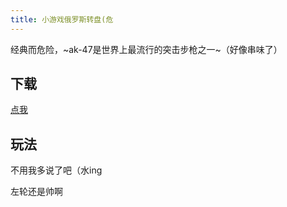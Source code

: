```yaml
---
title: 小游戏俄罗斯转盘(危
---
```


经典而危险，~ak-47是世界上最流行的突击步枪之一~（好像串味了）

## 下载

<a href="russiansetup.exe" download="russiansetup.exe">点我</a>

## 玩法 

不用我多说了吧（水ing

左轮还是帅啊
